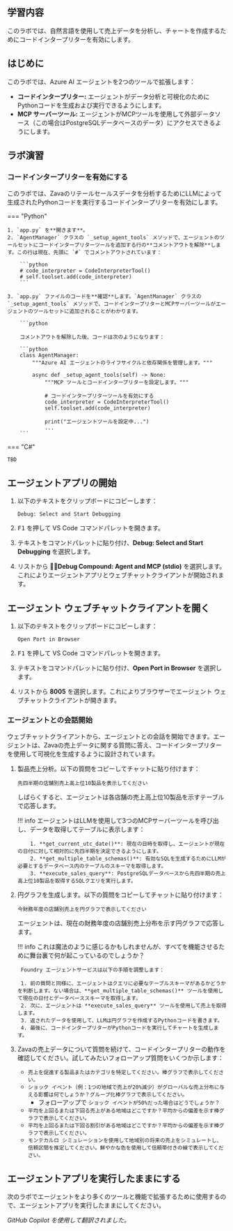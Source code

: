 ## 学習内容

このラボでは、自然言語を使用して売上データを分析し、チャートを作成するためにコードインタープリターを有効にします。

## はじめに

このラボでは、Azure AI エージェントを2つのツールで拡張します：

- **コードインタープリター:** エージェントがデータ分析と可視化のためにPythonコードを生成および実行できるようにします。
- **MCP サーバーツール:** エージェントがMCPツールを使用して外部データソース（この場合はPostgreSQLデータベースのデータ）にアクセスできるようにします。

## ラボ演習

### コードインタープリターを有効にする

このラボでは、Zavaのリテールセールスデータを分析するためにLLMによって生成されたPythonコードを実行するコードインタープリターを有効にします。

=== "Python"

    1. `app.py` を**開きます**。
    2. `AgentManager` クラスの `_setup_agent_tools` メソッドで、エージェントのツールセットにコードインタープリターツールを追加する行の**コメントアウトを解除**します。この行は現在、先頭に `#` でコメントアウトされています：

        ```python
        # code_interpreter = CodeInterpreterTool()
        # self.toolset.add(code_interpreter)
        ```

    3. `app.py` ファイルのコードを**確認**します。`AgentManager` クラスの `_setup_agent_tools` メソッドで、コードインタープリターとMCPサーバーツールがエージェントのツールセットに追加されることがわかります。

        ```python

        コメントアウトを解除した後、コードは次のようになります：

        ```python
        class AgentManager:
            """Azure AI エージェントのライフサイクルと依存関係を管理します。"""

            async def _setup_agent_tools(self) -> None:
                """MCP ツールとコードインタープリターを設定します。"""

                # コードインタープリターツールを有効にする
                code_interpreter = CodeInterpreterTool()
                self.toolset.add(code_interpreter)

                print("エージェントツールを設定中...")
                ...
        ```

=== "C#"

    TBD

## エージェントアプリの開始

1. 以下のテキストをクリップボードにコピーします：

    ```text
    Debug: Select and Start Debugging
    ```

2. <kbd>F1</kbd> を押して VS Code コマンドパレットを開きます。
3. テキストをコマンドパレットに貼り付け、**Debug: Select and Start Debugging** を選択します。
4. リストから **🔁🤖Debug Compound: Agent and MCP (stdio)** を選択します。これによりエージェントアプリとウェブチャットクライアントが開始されます。

## エージェント ウェブチャットクライアントを開く

1. 以下のテキストをクリップボードにコピーします：

    ```text
    Open Port in Browser
    ```

2. <kbd>F1</kbd> を押して VS Code コマンドパレットを開きます。
3. テキストをコマンドパレットに貼り付け、**Open Port in Browser** を選択します。
4. リストから **8005** を選択します。これによりブラウザーでエージェント ウェブチャットクライアントが開きます。

### エージェントとの会話開始

ウェブチャットクライアントから、エージェントとの会話を開始できます。エージェントは、Zavaの売上データに関する質問に答え、コードインタープリターを使用して可視化を生成するように設計されています。

1. 製品売上分析。以下の質問をコピーしてチャットに貼り付けます：

    ```text
    先四半期の店舗別売上高上位10製品を表示してください
    ```

    しばらくすると、エージェントは各店舗の売上高上位10製品を示すテーブルで応答します。

    !!! info
        エージェントはLLMを使用して3つのMCPサーバーツールを呼び出し、データを取得してテーブルに表示します：

           1. **get_current_utc_date()**: 現在の日時を取得し、エージェントが現在の日付に対して相対的に先四半期を決定できるようにします。
           2. **get_multiple_table_schemas()**: 有効なSQLを生成するためにLLMが必要とするデータベース内のテーブルのスキーマを取得します。
           3. **execute_sales_query**: PostgreSQLデータベースから先四半期の売上高上位10製品を取得するSQLクエリを実行します。

2. 円グラフを生成します。以下の質問をコピーしてチャットに貼り付けます：

    ```text
    今財務年度の店舗別売上を円グラフで表示してください
    ```

    エージェントは、現在の財務年度の店舗別売上分布を示す円グラフで応答します。

    !!! info
        これは魔法のように感じるかもしれませんが、すべてを機能させるために舞台裏で何が起こっているのでしょうか？

        Foundry エージェントサービスは以下の手順を調整します：

        1. 前の質問と同様に、エージェントはクエリに必要なテーブルスキーマがあるかどうかを判断します。ない場合は、**get_multiple_table_schemas()** ツールを使用して現在の日付とデータベーススキーマを取得します。
        2. 次に、エージェントは **execute_sales_query** ツールを使用して売上を取得します。
        3. 返されたデータを使用して、LLMは円グラフを作成するPythonコードを書きます。
        4. 最後に、コードインタープリターがPythonコードを実行してチャートを生成します。

3. Zavaの売上データについて質問を続けて、コードインタープリターの動作を確認してください。試してみたいフォローアップ質問をいくつか示します：

    - ```売上を促進する製品またはカテゴリを特定してください。棒グラフで表示してください。```
    - ```ショック イベント（例：1つの地域で売上が20%減少）がグローバルな売上分布に与える影響は何でしょうか？グループ化棒グラフで表示してください。```
        - フォローアップで ```ショック イベントが50%だった場合はどうでしょうか？```
    - ```平均を上回るまたは下回る売上がある地域はどこですか？平均からの偏差を示す棒グラフで表示してください。```
    - ```平均を上回るまたは下回る割引がある地域はどこですか？平均からの偏差を示す棒グラフで表示してください。```
    - ```モンテカルロ シミュレーションを使用して地域別の将来の売上をシミュレートし、信頼区間を推定してください。鮮やかな色を使用して信頼帯付きの線で表示してください。```

<!-- ## エージェントアプリを停止

1. VS Code エディターに戻ります。
1. <kbd>Shift + F5</kbd> を押してエージェントアプリを停止します。 -->

## エージェントアプリを実行したままにする

次のラボでエージェントをより多くのツールと機能で拡張するために使用するので、エージェントアプリを実行したままにしてください。

*GitHub Copilot を使用して翻訳されました。*
